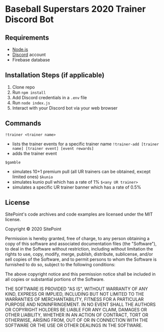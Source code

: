 # Baseball Superstars 2020 Trainer Discord Bot

## Requirements

- [Node.js](http://nodejs.org/)
- [Discord](https://discordapp.com/) account
- Firebase database

## Installation Steps (if applicable)

1. Clone repo
2. Run `npm install`
3. Add Discord credentials in a `.env` file
3. Run `node index.js`
4. Interact with your Discord bot via your web browser

## Commands
`!trainer <trainer name>`
  - lists the trainer events for a specific trainer name
`!trainer-add [trainer name] [trainer event] [event rewards]`
  - adds the trainer event

`$gamble`
  - simulates 10+1 premium pull (all UR trainers can be obtained, except limited ones)
`$kunio`
   - simulates kunio pull which has a rate of 1%
`$<any UR trainer>`
   - simulates a specific UR trainer banner which has a rate of 0.5%  


## License

SitePoint's code archives and code examples are licensed under the MIT license.

Copyright © 2020 SitePoint

Permission is hereby granted, free of charge, to any person obtaining a copy of this software and associated documentation files (the "Software"), to deal in the Software without restriction, including without limitation the rights to use, copy, modify, merge, publish, distribute, sublicense, and/or sell copies of the Software, and to permit persons to whom the Software is furnished to do so, subject to the following conditions:

The above copyright notice and this permission notice shall be included in all copies or substantial portions of the Software.

THE SOFTWARE IS PROVIDED "AS IS", WITHOUT WARRANTY OF ANY KIND, EXPRESS OR IMPLIED, INCLUDING BUT NOT LIMITED TO THE WARRANTIES OF MERCHANTABILITY, FITNESS FOR A PARTICULAR PURPOSE AND NONINFRINGEMENT. IN NO EVENT SHALL THE AUTHORS OR COPYRIGHT HOLDERS BE LIABLE FOR ANY CLAIM, DAMAGES OR OTHER LIABILITY, WHETHER IN AN ACTION OF CONTRACT, TORT OR OTHERWISE, ARISING FROM, OUT OF OR IN CONNECTION WITH THE SOFTWARE OR THE USE OR OTHER DEALINGS IN THE SOFTWARE.
